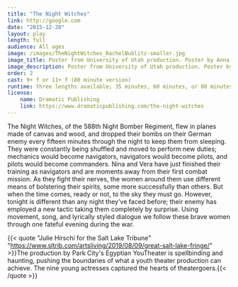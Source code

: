 ```yaml
---
title: "The Night Witches"
link: http://google.com
date: "2015-12-20"
layout: play
length: full
audience: All ages
image: /images/TheNightWitches_RachelBublitz-smaller.jpg
image_title: Poster from University of Utah production. Poster by Anna Oldroyd.
image_description: Poster from University of Utah production. Poster by Anna Oldroyd.
order: 2
cast: 9+ f or 11+ f (80 minute version)
runtime: three lengths available; 35 minutes, 60 minutes, or 80 minutes (11+ cast)
license:
    name: Dramatic Publishing
    link: https://www.dramaticpublishing.com/the-night-witches
---
```


The Night Witches, of the 588th Night Bomber Regiment, flew in planes made of canvas and wood, and dropped their bombs on their German enemy every fifteen minutes through the night to keep them from sleeping. They were constantly being shuffled and moved to perform new duties; mechanics would become navigators, navigators would become pilots, and pilots would become commanders. Nina and Vera have just finished their training as navigators and are moments away from their first combat mission. As they fight their nerves, the women around them use different means of bolstering their spirits, some more successfully than others. But when the time comes, ready or not, to the sky they must go. However, tonight is different than any night they’ve faced before; their enemy has employed a new tactic taking them completely by surprise. Using movement, song, and lyrically styled dialogue we follow these brave women through one fateful evening during the war.

{{< quote "Julie Hirschi for the Salt Lake Tribune" "https://www.sltrib.com/artsliving/2019/08/09/great-salt-lake-fringe/" >}}The production by Park City's Egyptian YouTheater is spellbinding and haunting, pushing the boundaries of what a youth theater production can achieve. The nine young actresses captured the hearts of theatergoers.{{< /quote >}}

